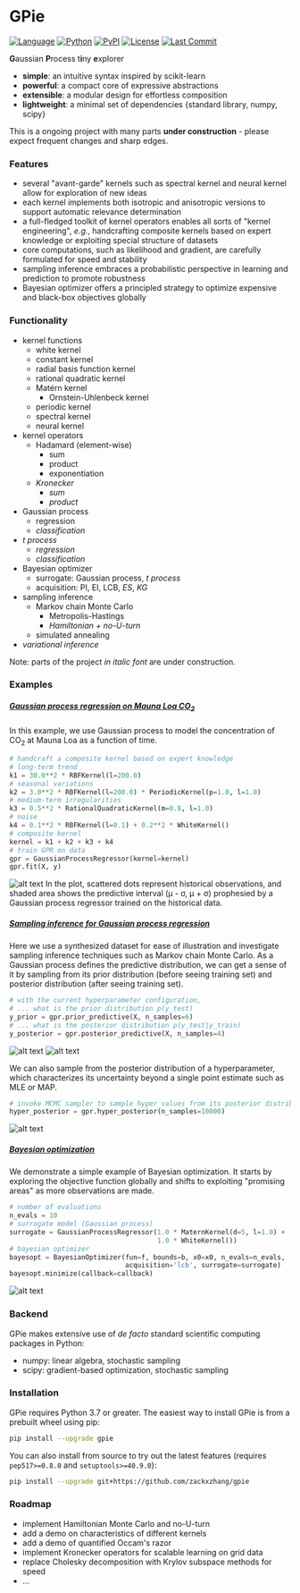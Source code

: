 # GPie
[![Language](https://img.shields.io/github/languages/top/zackxzhang/gpie)](https://github.com/zackxzhang/gpie)
[![Python](https://img.shields.io/pypi/pyversions/gpie)](https://www.python.org)
[![PyPI](https://img.shields.io/pypi/v/gpie)](https://pypi.python.org/pypi/gpie)
[![License](https://img.shields.io/github/license/zackxzhang/gpie)](https://opensource.org/licenses/BSD-3-Clause)
[![Last Commit](https://img.shields.io/github/last-commit/zackxzhang/gpie)](https://github.com/zackxzhang/gpie)

**G**aussian **P**rocess t**i**ny **e**xplorer

- **simple**: an intuitive syntax inspired by scikit-learn
- **powerful**: a compact core of expressive abstractions
- **extensible**: a modular design for effortless composition
- **lightweight**: a minimal set of dependencies {standard library, numpy, scipy}

This is a ongoing project with many parts **under construction** - please expect frequent changes and sharp edges.


### Features
- several "avant-garde" kernels such as spectral kernel and neural kernel allow for exploration of new ideas
- each kernel implements both isotropic and anisotropic versions to support automatic relevance determination
- a full-fledged toolkit of kernel operators enables all sorts of "kernel engineering", *e.g.*, handcrafting composite kernels based on expert knowledge or exploiting special structure of datasets
- core computations, such as likelihood and gradient, are carefully formulated for speed and stability
- sampling inference embraces a probabilistic perspective in learning and prediction to promote robustness
- Bayesian optimizer offers a principled strategy to optimize expensive and black-box objectives globally


### Functionality
- kernel functions
    - white kernel
    - constant kernel
    - radial basis function kernel
    - rational quadratic kernel
    - Matérn kernel
        - Ornstein-Uhlenbeck kernel
    - periodic kernel
    - spectral kernel
    - neural kernel
- kernel operators
    - Hadamard (element-wise)
        - sum
        - product
        - exponentiation
    - *Kronecker*
        - *sum*
        - *product*
- Gaussian process
    - regression
    - *classification*
- *t process*
    - *regression*
    - *classification*
- Bayesian optimizer
    - surrogate: Gaussian process, *t process*
    - acquisition: PI, EI, LCB, *ES*, *KG*
- sampling inference
    - Markov chain Monte Carlo
        - Metropolis-Hastings
        - *Hamiltonian + no-U-turn*
    - simulated annealing
- *variational inference*

Note: parts of the project *in italic font* are under construction.


### Examples

##### [Gaussian process regression on Mauna Loa CO<sub>2</sub>](https://github.com/zackxzhang/gpie/blob/master/examples/mauna-loa-co2.ipynb)

In this example, we use Gaussian process to model the concentration of CO<sub>2</sub> at Mauna Loa as a function of time.
```python
# handcraft a composite kernel based on expert knowledge
# long-term trend
k1 = 30.0**2 * RBFKernel(l=200.0)
# seasonal variations
k2 = 3.0**2 * RBFKernel(l=200.0) * PeriodicKernel(p=1.0, l=1.0)
# medium-term irregularities
k3 = 0.5**2 * RationalQuadraticKernel(m=0.8, l=1.0)
# noise
k4 = 0.1**2 * RBFKernel(l=0.1) + 0.2**2 * WhiteKernel()
# composite kernel
kernel = k1 + k2 + k3 + k4
# train GPR on data
gpr = GaussianProcessRegressor(kernel=kernel)
gpr.fit(X, y)
```
![alt text](./examples/mauna-loa-co2.png)
In the plot, scattered dots represent historical observations, and shaded area shows the predictive interval (μ - σ, μ + σ) prophesied by a Gaussian process regressor trained on the historical data.

##### [Sampling inference for Gaussian process regression](https://github.com/zackxzhang/gpie/blob/master/examples/gpr-sampling-inference.ipynb)

Here we use a synthesized dataset for ease of illustration and investigate sampling inference techniques such as Markov chain Monte Carlo. As a Gaussian process defines the predictive distribution, we can get a sense of it by sampling from its prior distribution (before seeing training set) and posterior distribution (after seeing training set).
```python
# with the current hyperparameter configuration,
# ... what is the prior distribution p(y_test)
y_prior = gpr.prior_predictive(X, n_samples=6)
# ... what is the posterior distribution p(y_test|y_train)
y_posterior = gpr.posterior_predictive(X, n_samples=4)
```
![alt text](./examples/prior-predictive.png)
![alt text](./examples/posterior-predictive.png)

We can also sample from the posterior distribution of a hyperparameter, which characterizes its uncertainty beyond a single point estimate such as MLE or MAP.
```python
# invoke MCMC sampler to sample hyper values from its posterior distribution
hyper_posterior = gpr.hyper_posterior(n_samples=10000)
```
![alt text](./examples/posterior-a2.png)

##### [Bayesian optimization](https://github.com/zackxzhang/gpie/blob/master/examples/bayesian-optimization.ipynb)
We demonstrate a simple example of Bayesian optimization. It starts by exploring the objective function globally and shifts to exploiting "promising areas" as more observations are made.
```python
# number of evaluations
n_evals = 10
# surrogate model (Gaussian process)
surrogate = GaussianProcessRegressor(1.0 * MaternKernel(d=5, l=1.0) +
                                     1.0 * WhiteKernel())
# bayesian optimizer
bayesopt = BayesianOptimizer(fun=f, bounds=b, x0=x0, n_evals=n_evals,
                             acquisition='lcb', surrogate=surrogate)
bayesopt.minimize(callback=callback)
```
![alt text](./examples/bayesian-optimization.png)


### Backend

GPie makes extensive use of _de facto_ standard scientific computing packages in Python:

- numpy: linear algebra, stochastic sampling
- scipy: gradient-based optimization, stochastic sampling


### Installation

GPie requires Python 3.7 or greater. The easiest way to install GPie is from a prebuilt wheel using pip:
```bash
pip install --upgrade gpie
```

You can also install from source to try out the latest features (requires `pep517>=0.8.0` and `setuptools>=40.9.0`):
```bash
pip install --upgrade git+https://github.com/zackxzhang/gpie
```


### Roadmap
- implement Hamiltonian Monte Carlo and no-U-turn
- add a demo on characteristics of different kernels
- add a demo of quantified Occam's razor
- implement Kronecker operators for scalable learning on grid data
- replace Cholesky decomposition with Krylov subspace methods for speed
- ...
